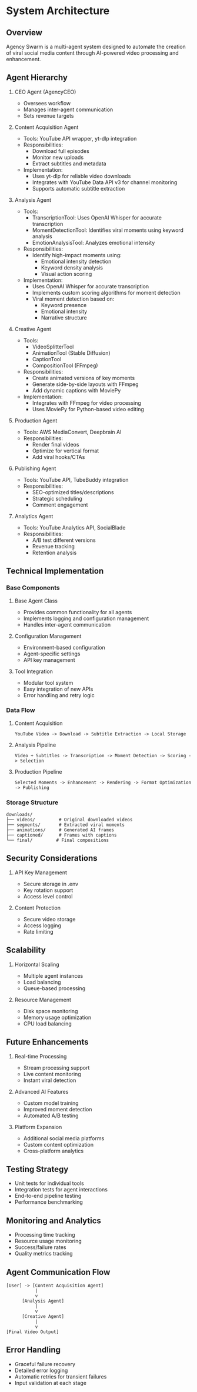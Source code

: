 # System Architecture

## Overview
Agency Swarm is a multi-agent system designed to automate the creation of viral social media content through AI-powered video processing and enhancement.

## Agent Hierarchy
1. CEO Agent (AgencyCEO)
   - Oversees workflow
   - Manages inter-agent communication
   - Sets revenue targets
   
2. Content Acquisition Agent
   - Tools: YouTube API wrapper, yt-dlp integration
   - Responsibilities: 
     - Download full episodes
     - Monitor new uploads
     - Extract subtitles and metadata
   - Implementation:
     - Uses yt-dlp for reliable video downloads
     - Integrates with YouTube Data API v3 for channel monitoring
     - Supports automatic subtitle extraction
   
3. Analysis Agent
   - Tools: 
     - TranscriptionTool: Uses OpenAI Whisper for accurate transcription
     - MomentDetectionTool: Identifies viral moments using keyword analysis
     - EmotionAnalysisTool: Analyzes emotional intensity
   - Responsibilities: 
     - Identify high-impact moments using:
       - Emotional intensity detection
       - Keyword density analysis
       - Visual action scoring
   - Implementation:
     - Uses OpenAI Whisper for accurate transcription
     - Implements custom scoring algorithms for moment detection
     - Viral moment detection based on:
       - Keyword presence
       - Emotional intensity
       - Narrative structure
     
4. Creative Agent
   - Tools: 
     - VideoSplitterTool
     - AnimationTool (Stable Diffusion)
     - CaptionTool
     - CompositionTool (FFmpeg)
   - Responsibilities:
     - Create animated versions of key moments
     - Generate side-by-side layouts with FFmpeg
     - Add dynamic captions with MoviePy
   - Implementation:
     - Integrates with FFmpeg for video processing
     - Uses MoviePy for Python-based video editing
     
5. Production Agent
   - Tools: AWS MediaConvert, Deepbrain AI
   - Responsibilities:
     - Render final videos
     - Optimize for vertical format
     - Add viral hooks/CTAs
   
6. Publishing Agent
   - Tools: YouTube API, TubeBuddy integration
   - Responsibilities:
     - SEO-optimized titles/descriptions
     - Strategic scheduling
     - Comment engagement
   
7. Analytics Agent
   - Tools: YouTube Analytics API, SocialBlade
   - Responsibilities:
     - A/B test different versions
     - Revenue tracking
     - Retention analysis

## Technical Implementation

### Base Components
1. Base Agent Class
   - Provides common functionality for all agents
   - Implements logging and configuration management
   - Handles inter-agent communication

2. Configuration Management
   - Environment-based configuration
   - Agent-specific settings
   - API key management

3. Tool Integration
   - Modular tool system
   - Easy integration of new APIs
   - Error handling and retry logic

### Data Flow
1. Content Acquisition
   ```
   YouTube Video -> Download -> Subtitle Extraction -> Local Storage
   ```

2. Analysis Pipeline
   ```
   Video + Subtitles -> Transcription -> Moment Detection -> Scoring -> Selection
   ```

3. Production Pipeline
   ```
   Selected Moments -> Enhancement -> Rendering -> Format Optimization -> Publishing
   ```

### Storage Structure

```
downloads/
├── videos/         # Original downloaded videos
├── segments/       # Extracted viral moments
├── animations/     # Generated AI frames
├── captioned/      # Frames with captions
└── final/         # Final compositions
```

## Security Considerations
1. API Key Management
   - Secure storage in .env
   - Key rotation support
   - Access level control

2. Content Protection
   - Secure video storage
   - Access logging
   - Rate limiting

## Scalability
1. Horizontal Scaling
   - Multiple agent instances
   - Load balancing
   - Queue-based processing

2. Resource Management
   - Disk space monitoring
   - Memory usage optimization
   - CPU load balancing

## Future Enhancements
1. Real-time Processing
   - Stream processing support
   - Live content monitoring
   - Instant viral detection

2. Advanced AI Features
   - Custom model training
   - Improved moment detection
   - Automated A/B testing

3. Platform Expansion
   - Additional social media platforms
   - Custom content optimization
   - Cross-platform analytics

## Testing Strategy
- Unit tests for individual tools
- Integration tests for agent interactions
- End-to-end pipeline testing
- Performance benchmarking

## Monitoring and Analytics
- Processing time tracking
- Resource usage monitoring
- Success/failure rates
- Quality metrics tracking

## Agent Communication Flow
```
[User] -> [Content Acquisition Agent]
           |
           v
      [Analysis Agent]
           |
           v
      [Creative Agent]
           |
           v
[Final Video Output]
```

## Error Handling
- Graceful failure recovery
- Detailed error logging
- Automatic retries for transient failures
- Input validation at each stage
